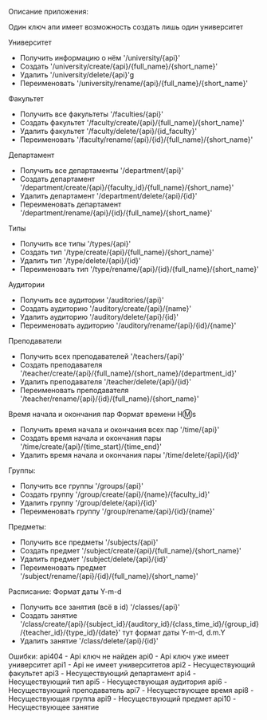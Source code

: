 Описание приложения:

Один ключ апи имеет возможность создать лишь один университет

Университет
- Получить информацию о нём '/university/{api}'
- Создать '/university/create/{api}/{full_name}/{short_name}'
- Удалить '/university/delete/{api}'g
- Переименовать '/university/rename/{api}/{full_name}/{short_name}'

Факультет
- Получить все факультеты '/faculties/{api}'
- Создать факультет '/faculty/create/{api}/{full_name}/{short_name}'
- Удалить факультет '/faculty/delete/{api}/{id_faculty}'
- Переименовать '/faculty/rename/{api}/{id}/{full_name}/{short_name}'

Департамент
- Получить все департаменты '/department/{api}'
- Создать департамент '/department/create/{api}/{faculty_id}/{full_name}/{short_name}'
- Удалить департамент '/department/delete/{api}/{id}'
- Переименовать департамент '/department/rename/{api}/{id}/{full_name}/{short_name}'

Типы
- Получить все типы '/types/{api}'
- Создать тип '/type/create/{api}/{full_name}/{short_name}'
- Удалить тип '/type/delete/{api}/{id}'
- Переименовать тип '/type/rename/{api}/{id}/{full_name}/{short_name}'

Аудитории
- Получить все аудитории '/auditories/{api}'
- Создать аудиторию '/auditory/create/{api}/{name}'
- Удалить аудиторию '/auditory/delete/{api}/{id}'
- Переименовать аудиторию '/auditory/rename/{api}/{id}/{name}'

Преподаватели
- Получить всех преподавателей '/teachers/{api}'
- Создать преподавателя '/teacher/create/{api}/{full_name}/{short_name}/{department_id}'
- Удалить преподавателя '/teacher/delete/{api}/{id}'
- Переименовать преподавателя '/teacher/rename/{api}/{id}/{full_name}/{short_name}'

Время начала и окончания пар
Формат времени H:m:s
- Получить время начала и окончания всех пар '/time/{api}'
- Создать время начала и окончания пары '/time/create/{api}/{time_start}/{time_end}'
- Удалить время начала и окончания пары '/time/delete/{api}/{id}' 

Группы:
- Получить все группы '/groups/{api}'
- Создать группу '/group/create/{api}/{name}/{faculty_id}'
- Удалить группу '/group/delete/{api}/{id}'
- Переименовать группу '/group/rename/{api}/{id}/{name}'

Предметы:
- Получить все предметы '/subjects/{api}'
- Создать предмет '/subject/create/{api}/{full_name}/{short_name}'
- Удалить предмет '/subject/delete/{api}/{id}'
- Переименовать предмет '/subject/rename/{api}/{id}/{full_name}/{short_name}'

Расписание:
Формат даты Y-m-d 
- Получить все занятия (всё в id) '/classes/{api}'
- Создать занятие '/class/create/{api}/{subject_id}/{auditory_id}/{class_time_id}/{group_id}/{teacher_id}/{type_id}/{date}' тут формат даты Y-m-d, d.m.Y
- Удалить занятие '/class/delete/{api}/{id}'


Ошибки:
api404 - Api ключ не найден
api0 - Api ключ уже имеет университет
api1 - Api не имеет университетов
api2 - Несуществующий факультет
api3 - Несуществующий департамент
api4 - Несуществующий тип
api5 - Несуществующая аудитория
api6 - Несуществующий преподаватель
api7 - Несуществующее время
api8 - Несуществующая группа
api9 - Несуществующий предмет
api10 - Несуществующее занятие